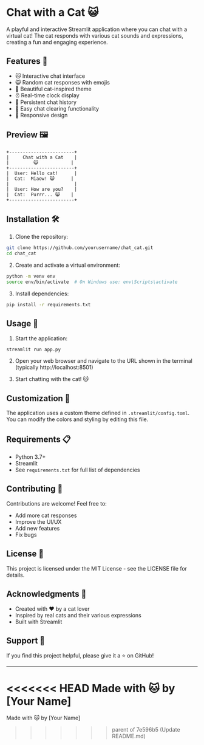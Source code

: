 # Chat with a Cat 😺

A playful and interactive Streamlit application where you can chat with a virtual cat! The cat responds with various cat sounds and expressions, creating a fun and engaging experience.

## Features 🌟

- 🐱 Interactive chat interface
- 😺 Random cat responses with emojis
- 🎨 Beautiful cat-inspired theme
- ⏰ Real-time clock display
- 💬 Persistent chat history
- 🧹 Easy chat clearing functionality
- 📱 Responsive design

## Preview 🖼️

```
+------------------------+
|     Chat with a Cat    |
|         😺            |
+------------------------+
|  User: Hello cat!      |
|  Cat:  Miaow! 😺      |
|                        |
|  User: How are you?    |
|  Cat:  Purrr... 😸    |
+------------------------+
```

## Installation 🛠️

1. Clone the repository:
```bash
git clone https://github.com/yourusername/chat_cat.git
cd chat_cat
```

2. Create and activate a virtual environment:
```bash
python -m venv env
source env/bin/activate  # On Windows use: env\Scripts\activate
```

3. Install dependencies:
```bash
pip install -r requirements.txt
```

## Usage 🚀

1. Start the application:
```bash
streamlit run app.py
```

2. Open your web browser and navigate to the URL shown in the terminal (typically http://localhost:8501)

3. Start chatting with the cat! 🐱

## Customization 🎨

The application uses a custom theme defined in `.streamlit/config.toml`. You can modify the colors and styling by editing this file.

## Requirements 📋

- Python 3.7+
- Streamlit
- See `requirements.txt` for full list of dependencies

## Contributing 🤝

Contributions are welcome! Feel free to:
- Add more cat responses
- Improve the UI/UX
- Add new features
- Fix bugs

## License 📄

This project is licensed under the MIT License - see the LICENSE file for details.

## Acknowledgments 🙏

- Created with ❤️ by a cat lover
- Inspired by real cats and their various expressions
- Built with Streamlit

## Support 💖

If you find this project helpful, please give it a ⭐️ on GitHub!

---

<<<<<<< HEAD
Made with 🐱 by [Your Name] 
=======
Made with 🐱 by [Your Name] 
>>>>>>> parent of 7e596b5 (Update README.md)

